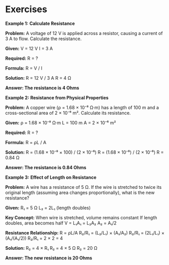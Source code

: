 # Exercises

**Example 1:** **Calculate Resistance**

<div class="example">
    <p><strong>Problem:</strong> A voltage of 12 V is applied across a resistor, causing a current of 3 A to flow. Calculate the resistance.</p>
                        
<div class="calculation">
<strong>Given:</strong>
V = 12 V
I = 3 A

<strong>Required:</strong>
R = ?

<strong>Formula:</strong>
R = V / I

<strong>Solution:</strong>
R = 12 V / 3 A
R = 4 Ω

<strong>Answer: The resistance is 4 Ohms</strong>
                        </div>
                    </div>

**Example 2:** **Resistance from Physical Properties**

<div class="example">
    <p><strong>Problem:</strong> A copper wire (ρ = 1.68 × 10⁻⁸ Ω·m) has a length of 100 m and a cross-sectional area of 2 × 10⁻⁶ m². Calculate its resistance.</p>
                        
<div class="calculation">
<strong>Given:</strong>
ρ = 1.68 × 10⁻⁸ Ω·m
L = 100 m
A = 2 × 10⁻⁶ m²

<strong>Required:</strong>
R = ?

<strong>Formula:</strong>
R = ρL / A

<strong>Solution:</strong>
R = (1.68 × 10⁻⁸ × 100) / (2 × 10⁻⁶)
R = (1.68 × 10⁻⁶) / (2 × 10⁻⁶)
R = 0.84 Ω

<strong>Answer: The resistance is 0.84 Ohms</strong>
                        </div>
                    </div>

**Example 3:** **Effect of Length on Resistance**

<div class="example">
    <p><strong>Problem:</strong> A wire has a resistance of 5 Ω. If the wire is stretched to twice its original length (assuming area changes proportionally), what is the new resistance?</p>
                        
<div class="calculation">
<strong>Given:</strong>
R₁ = 5 Ω
L₂ = 2L₁ (length doubles)

<strong>Key Concept:</strong>
When wire is stretched, volume remains constant
If length doubles, area becomes half
V = L₁A₁ = L₂A₂
A₂ = A₁/2

<strong>Resistance Relationship:</strong>
R = ρL/A
R₂/R₁ = (L₂/L₁) × (A₁/A₂)
R₂/R₁ = (2L₁/L₁) × (A₁/(A₁/2))
R₂/R₁ = 2 × 2 = 4

<strong>Solution:</strong>
R₂ = 4 × R₁
R₂ = 4 × 5 Ω
R₂ = 20 Ω

<strong>Answer: The new resistance is 20 Ohms</strong>
                        </div>
</div>
                    
